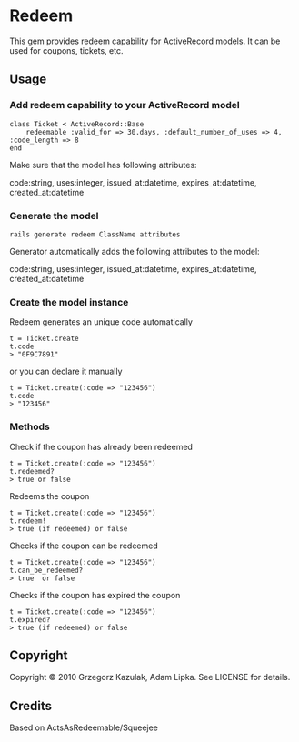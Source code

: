 Redeem
==========

This gem provides redeem capability for ActiveRecord models. It can be used for coupons, tickets, etc.

Usage
-----

### Add redeem capability to your ActiveRecord model

    class Ticket < ActiveRecord::Base
        redeemable :valid_for => 30.days, :default_number_of_uses => 4, :code_length => 8
    end

Make sure that the model has following attributes:

code:string, uses:integer, issued_at:datetime, expires_at:datetime, created_at:datetime 


### Generate the model

    rails generate redeem ClassName attributes

Generator automatically adds the following attributes to the model:

code:string, uses:integer, issued_at:datetime, expires_at:datetime, created_at:datetime


### Create the model instance

Redeem generates an unique code automatically
    
    t = Ticket.create
    t.code
    > "0F9C7891"
    
or you can declare it manually 
    
    t = Ticket.create(:code => "123456")
    t.code
    > "123456"

### Methods

Check if the coupon has already been redeemed

    t = Ticket.create(:code => "123456")
    t.redeemed?
    > true or false 

Redeems the coupon

    t = Ticket.create(:code => "123456")
    t.redeem!
    > true (if redeemed) or false 

Checks if the coupon can be redeemed

    t = Ticket.create(:code => "123456")
    t.can_be_redeemed?
    > true  or false 
 
Checks if the coupon has expired the coupon

    t = Ticket.create(:code => "123456")
    t.expired?
    > true (if redeemed) or false 
    
Copyright
---------

Copyright © 2010 Grzegorz Kazulak, Adam Lipka. See LICENSE for details. 

Credits
-------

Based on ActsAsRedeemable/Squeejee 

